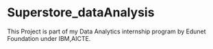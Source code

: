# Superstore_dataAnalysis
This Project is part of my Data Analytics internship program by Edunet Foundation under IBM,AICTE.
